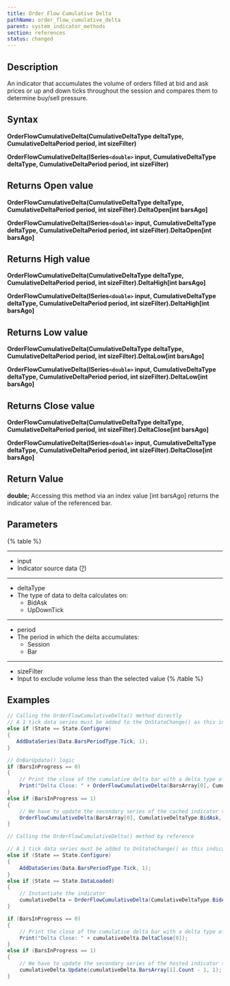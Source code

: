 ```yaml
---
title: Order Flow Cumulative Delta
pathName: order_flow_cumulative_delta
parent: system_indicator_methods
section: references
status: changed
---
```


## Description

An indicator that accumulates the volume of orders filled at bid and ask prices or up and down ticks throughout the session and compares them to determine buy/sell pressure.

## Syntax

**OrderFlowCumulativeDelta(CumulativeDeltaType deltaType, CumulativeDeltaPeriod period, int sizeFilter)**

**OrderFlowCumulativeDelta(ISeries`<double>` input, CumulativeDeltaType deltaType, CumulativeDeltaPeriod period, int sizeFilter)**

## Returns Open value

**OrderFlowCumulativeDelta(CumulativeDeltaType deltaType, CumulativeDeltaPeriod period, int sizeFilter).DeltaOpen[int barsAgo]**

**OrderFlowCumulativeDelta(ISeries`<double>` input, CumulativeDeltaType deltaType, CumulativeDeltaPeriod period, int sizeFilter).DeltaOpen[int barsAgo]**

## Returns High value

**OrderFlowCumulativeDelta(CumulativeDeltaType deltaType, CumulativeDeltaPeriod period, int sizeFilter).DeltaHigh[int barsAgo]**

**OrderFlowCumulativeDelta(ISeries`<double>` input, CumulativeDeltaType deltaType, CumulativeDeltaPeriod period, int sizeFilter).DeltaHigh[int barsAgo]**

## Returns Low value

**OrderFlowCumulativeDelta(CumulativeDeltaType deltaType, CumulativeDeltaPeriod period, int sizeFilter).DeltaLow[int barsAgo]**

**OrderFlowCumulativeDelta(ISeries`<double>` input, CumulativeDeltaType deltaType, CumulativeDeltaPeriod period, int sizeFilter).DeltaLow[int barsAgo]**

## Returns Close value

**OrderFlowCumulativeDelta(CumulativeDeltaType deltaType, CumulativeDeltaPeriod period, int sizeFilter).DeltaClose[int barsAgo]**

**OrderFlowCumulativeDelta(ISeries`<double>` input, CumulativeDeltaType deltaType, CumulativeDeltaPeriod period, int sizeFilter).DeltaClose[int barsAgo]**

## Return Value

**double;** Accessing this method via an index value [int barsAgo] returns the indicator value of the referenced bar.

## Parameters

{% table %}

---

* input
* Indicator source data ([?](valid_input_data_for_indicator.md))

---

* deltaType
* The type of data to delta calculates on:
  * BidAsk
  * UpDownTick

---

* period
* The period in which the delta accumulates:
  * Session
  * Bar

---

* sizeFilter
* Input to exclude volume less than the selected value
{% /table %}

## Examples

```csharp
// Calling the OrderFlowCumulativeDelta() method directly
// A 1 tick data series must be added to the OnStateChange() as this indicator runs off of tick data
else if (State == State.Configure)
{
   AddDataSeries(Data.BarsPeriodType.Tick, 1);
}

// OnBarUpdate() logic
if (BarsInProgress == 0)
{
    // Print the close of the cumulative delta bar with a delta type of Bid Ask and with a Session period
    Print("Delta Close: " + OrderFlowCumulativeDelta(BarsArray[0], CumulativeDeltaType.BidAsk, CumulativeDeltaPeriod.Session, 0).DeltaClose[0]);
}
else if (BarsInProgress == 1)
{
    // We have to update the secondary series of the cached indicator to make sure the values we get in BarsInProgress == 0 are in sync
    OrderFlowCumulativeDelta(BarsArray[0], CumulativeDeltaType.BidAsk, CumulativeDeltaPeriod.Session, 0).Update(OrderFlowCumulativeDelta(BarsArray[0], CumulativeDeltaType.BidAsk, CumulativeDeltaPeriod.Session, 0).BarsArray[1].Count - 1, 1);
}
```

```csharp
// Calling the OrderFlowCumulativeDelta() method by reference

// A 1 tick data series must be added to OnStateChange() as this indicator runs off of tick data
else if (State == State.Configure)
{
    AddDataSeries(Data.BarsPeriodType.Tick, 1);
}
else if (State == State.DataLoaded)
{
    // Instantiate the indicator
    cumulativeDelta = OrderFlowCumulativeDelta(CumulativeDeltaType.BidAsk, CumulativeDeltaPeriod.Session, 0);
}

if (BarsInProgress == 0)
{
    // Print the close of the cumulative delta bar with a delta type of Bid Ask and with a Session period
    Print("Delta Close: " + cumulativeDelta.DeltaClose[0]);
}
else if (BarsInProgress == 1)
{
    // We have to update the secondary series of the hosted indicator to make sure the values we get in BarsInProgress == 0 are in sync
    cumulativeDelta.Update(cumulativeDelta.BarsArray[1].Count - 1, 1);
}
```
